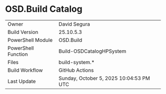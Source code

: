 ﻿# OSD.Build Catalog

| | |
|-|-|
| Owner | David Segura |
| Build Version | 25.10.5.3 |
| PowerShell Module | OSD.Build |
| PowerShell Function | Build-OSDCatalogHPSystem |
| Files | build-system.* |
| Build Workflow | GitHub Actions |
| Last Update | Sunday, October 5, 2025 10:04:53 PM UTC |
